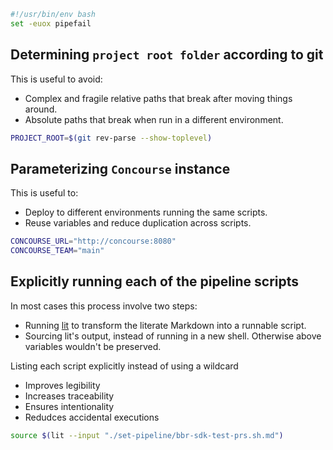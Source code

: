 ```bash
#!/usr/bin/env bash
set -euox pipefail
```

## Determining ```project root folder``` according to git
This is useful to avoid:
- Complex and fragile relative paths that break after moving things around.
- Absolute paths that break when run in a different environment.

```bash
PROJECT_ROOT=$(git rev-parse --show-toplevel)
```

## Parameterizing ```Concourse``` instance
This is useful to:
- Deploy to different environments running the same scripts.
- Reuse variables and reduce duplication across scripts.

```bash
CONCOURSE_URL="http://concourse:8080"
CONCOURSE_TEAM="main"
```

## Explicitly running each of the pipeline scripts
In most cases this process involve two steps:
- Running [lit](https://github.com/vijithassar/lit) to transform the literate Markdown into a runnable script.
- Sourcing lit's output, instead of running in a new shell.
Otherwise above variables wouldn't be preserved.

Listing each script explicitly instead of using a wildcard
- Improves legibility
- Increases traceability
- Ensures intentionality
- Redudces accidental executions

```bash
source $(lit --input "./set-pipeline/bbr-sdk-test-prs.sh.md")
```